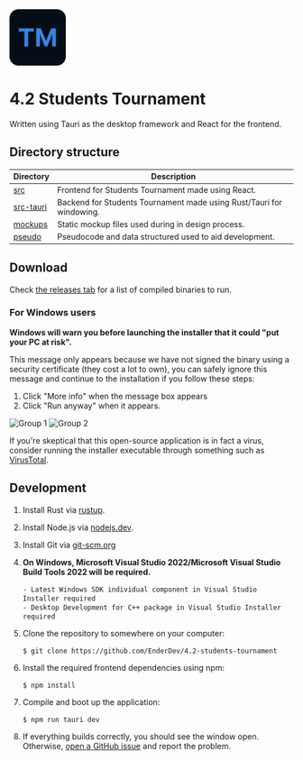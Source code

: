 <img src="https://raw.githubusercontent.com/EnderDev/4.2-students-tournament/main/mockups/Reference%20Logo.png" width="100">

# 4.2 Students Tournament

Written using Tauri as the desktop framework and React for the frontend.

## Directory structure

| Directory              | Description                                                          |
| ---------------------- | -------------------------------------------------------------------- |
| [src](src)             | Frontend for Students Tournament made using React.                   |
| [src-tauri](src-tauri) | Backend for Students Tournament made using Rust/Tauri for windowing. |
| [mockups](mockups)     | Static mockup files used during in design process.                   |
| [pseudo](pseudo)       | Pseudocode and data structured used to aid development.              |

## Download

Check [the releases tab](https://github.com/EnderDev/4.2-students-tournament/releases/latest) for a list of compiled binaries to run.

### For Windows users

**Windows will warn you before launching the installer that it could "put your PC at risk".** 

This message only appears because we have not signed the binary using a security certificate (they cost a lot to own), you can safely ignore this message and continue to the installation if you follow these steps:

1. Click "More info" when the message box appears
2. Click "Run anyway" when it appears.

![Group 1](https://user-images.githubusercontent.com/42723993/228990849-66e5bc83-0c0b-44e4-8741-416244d1ee50.png)
![Group 2](https://user-images.githubusercontent.com/42723993/228990853-d6f7ca03-a296-4e7d-b1f5-0d0101b72f97.png)

If you're skeptical that this open-source application is in fact a virus, consider running the installer executable through something such as [VirusTotal](https://virustotal.com).

## Development

1.  Install Rust via [rustup](https://rustup.rs).
2.  Install Node.js via [nodejs.dev](https://nodejs.dev/en/).
3.  Install Git via [git-scm.org](https://git-scm.org)

4.  **On Windows, Microsoft Visual Studio 2022/Microsoft Visual Studio Build Tools 2022 will be required.**

        - Latest Windows SDK individual component in Visual Studio Installer required
        - Desktop Development for C++ package in Visual Studio Installer required

5.  Clone the repository to somewhere on your computer:

    ```
    $ git clone https://github.com/EnderDev/4.2-students-tournament
    ```

6.  Install the required frontend dependencies using npm:

    ```
    $ npm install
    ```

7.  Compile and boot up the application:

    ```
    $ npm run tauri dev
    ```

8.  If everything builds correctly, you should see the window open. Otherwise, [open a GitHub issue](https://github.com/EnderDev/4.2-students-tournament/issues/new) and report the problem.
